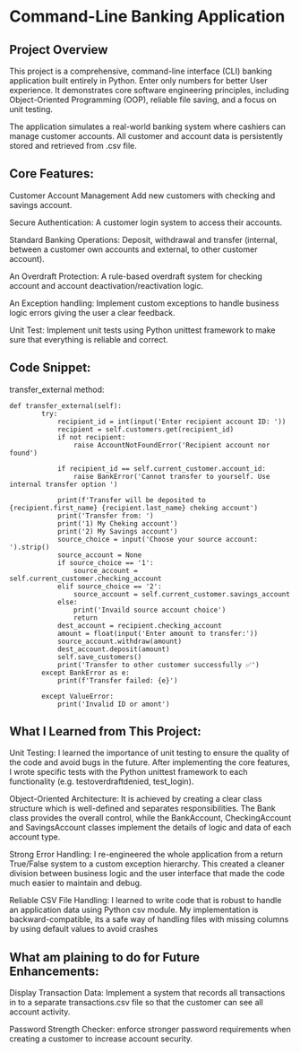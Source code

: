 # Command-Line Banking Application

## Project Overview

This project is a comprehensive, command-line interface (CLI) banking application built entirely in Python. Enter only numbers for better User experience. It demonstrates core software engineering principles, including Object-Oriented Programming (OOP), reliable file saving, and a focus on unit testing.

The application simulates a real-world banking system where cashiers can manage customer accounts. All customer and account data is persistently stored and retrieved from .csv file.

## Core Features:

Customer Account Management Add new customers with checking and savings account.

Secure Authentication: A customer login system to access their accounts.

Standard Banking Operations: Deposit, withdrawal and transfer (internal, between a customer own accounts and external, to other customer account).

An Overdraft Protection: A rule-based overdraft system for checking account and account deactivation/reactivation logic.

An Exception handling: Implement custom exceptions to handle business logic errors giving the user a clear feedback.

Unit Test: Implement  unit tests using Python unittest framework to make sure that everything is reliable and correct.



## Code Snippet: 
transfer_external method:
```
def transfer_external(self):
        try:
            recipient_id = int(input('Enter recipient account ID: ')) 
            recipient = self.customers.get(recipient_id)  
            if not recipient:
                raise AccountNotFoundError('Recipient account nor found')
                
            if recipient_id == self.current_customer.account_id:
                raise BankError('Cannot transfer to yourself. Use internal transfer option ')
                
            print(f'Transfer will be deposited to {recipient.first_name} {recipient.last_name} cheking account')
            print('Transfer from: ')
            print('1) My Cheking account')
            print('2) My Savings account')
            source_choice = input('Choose your source account: ').strip()
            source_account = None
            if source_choice == '1':
                source_account = self.current_customer.checking_account
            elif source_choice == '2':
                source_account = self.current_customer.savings_account
            else:
                print('Invaild source account choice')
                return
            dest_account = recipient.checking_account
            amount = float(input('Enter amount to transfer:'))
            source_account.withdraw(amount)
            dest_account.deposit(amount)
            self.save_customers()
            print('Transfer to other customer successfully ✅')
        except BankError as e:
            print(f'Transfer failed: {e}')     
                
        except ValueError:
            print('Invalid ID or amont')
```
  

## What I Learned from This Project:

Unit Testing: I learned the importance of unit testing to ensure the quality of the code and avoid bugs in the future. 
After implementing the core features, I wrote specific tests with the Python unittest framework to each functionality (e.g. testoverdraftdenied, test_login).

Object-Oriented Architecture: It is achieved by creating a clear class structure which is well-defined and separates responsibilities. The Bank class provides the overall control, while the BankAccount, CheckingAccount and SavingsAccount classes implement the details of logic and data of each account type.

Strong Error Handling: I re-engineered the whole application from a return True/False system to a custom exception hierarchy. This created a cleaner division between business logic and the user interface that made the code much easier to maintain and debug. 

Reliable CSV File Handling: I learned to write code that is robust to handle an application data using Python csv module. My implementation is backward-compatible, its a safe way of handling files with missing columns by using default values to avoid crashes


## What am plaining to do for Future Enhancements:

Display Transaction Data: Implement a system that records all transactions in to a separate transactions.csv file so that the customer can see all account activity.

Password Strength Checker: enforce stronger password requirements when creating a customer to increase account security.

